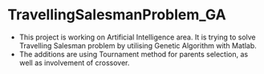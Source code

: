 # TravellingSalesmanProblem_GA
- This project is working on Artificial Intelligence area. It is trying to solve Travelling Salesman problem by utilising Genetic Algorithm with Matlab.
- The additions are using Tournament method for parents selection, as well as involvement of crossover.
